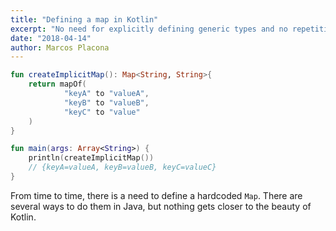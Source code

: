 ```yaml
---
title: "Defining a map in Kotlin"
excerpt: "No need for explicitly defining generic types and no repetitive `put` or assignment to define maps."
date: "2018-04-14"
author: Marcos Placona
---
```


```kotlin
fun createImplicitMap(): Map<String, String>{
    return mapOf(
            "keyA" to "valueA",
            "keyB" to "valueB",
            "keyC" to "value"
    )
}

fun main(args: Array<String>) {
    println(createImplicitMap())
    // {keyA=valueA, keyB=valueB, keyC=valueC}
}
```

From time to time, there is a need to define a hardcoded `Map`. There are several ways to do them in Java, but nothing gets closer to the beauty of Kotlin.
